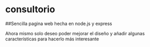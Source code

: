 # consultorio
##Sencilla pagina web hecha en node.js y express

Ahora mismo solo deseo poder mejorar el diseño y añadir algunas características para hacerlo más interesante
